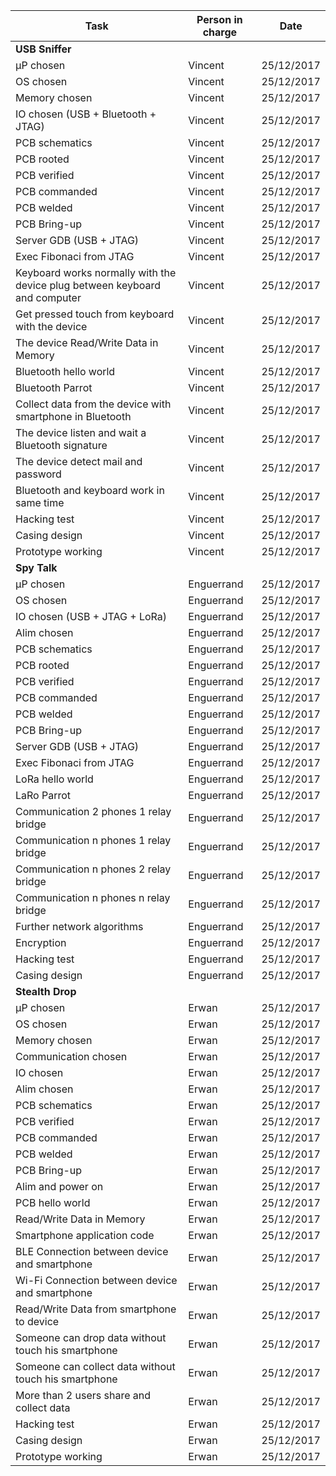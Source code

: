 | Task                                  | Person in charge | Date       |
| ------------------------------------- | ---------------- |:----------:|
| **USB Sniffer**                       |                  |            |
| µP chosen                             | Vincent          | 25/12/2017 |
| OS chosen                             | Vincent          | 25/12/2017 |
| Memory chosen                         | Vincent          | 25/12/2017 |
| IO chosen (USB + Bluetooth + JTAG)    | Vincent          | 25/12/2017 |
| PCB schematics                        | Vincent          | 25/12/2017 |
| PCB rooted                            | Vincent          | 25/12/2017 |
| PCB verified                          | Vincent          | 25/12/2017 |
| PCB commanded                         | Vincent          | 25/12/2017 |
| PCB welded                            | Vincent          | 25/12/2017 |
| PCB Bring-up                          | Vincent          | 25/12/2017 |
| Server GDB (USB + JTAG)               | Vincent          | 25/12/2017 |
| Exec Fibonaci from JTAG               | Vincent          | 25/12/2017 |
| Keyboard works normally with the device plug between keyboard and computer | Vincent | 25/12/2017 |
| Get pressed touch from keyboard with the device | Vincent          | 25/12/2017 |
| The device Read/Write Data in Memory  | Vincent          | 25/12/2017 |
| Bluetooth hello world                 | Vincent          | 25/12/2017 |
| Bluetooth Parrot                      | Vincent          | 25/12/2017 |
| Collect data from the device with smartphone in Bluetooth | Vincent          | 25/12/2017 |
| The device listen and wait a Bluetooth signature | Vincent | 25/12/2017 |
| The device detect mail and password   | Vincent          | 25/12/2017 |
| Bluetooth and keyboard work in same time | Vincent | 25/12/2017 |
| Hacking test                          | Vincent          | 25/12/2017 |
| Casing design                         | Vincent          | 25/12/2017 |
| Prototype working                     | Vincent          | 25/12/2017 |
| **Spy Talk**                          |                  |            |
| µP chosen                             | Enguerrand       | 25/12/2017 |
| OS chosen                             | Enguerrand       | 25/12/2017 |
| IO chosen (USB + JTAG + LoRa)         | Enguerrand       | 25/12/2017 |
| Alim chosen                           | Enguerrand       | 25/12/2017 |
| PCB schematics                        | Enguerrand       | 25/12/2017 |
| PCB rooted                            | Enguerrand       | 25/12/2017 |
| PCB verified                          | Enguerrand       | 25/12/2017 |
| PCB commanded                         | Enguerrand       | 25/12/2017 |
| PCB welded                            | Enguerrand       | 25/12/2017 |
| PCB Bring-up                          | Enguerrand       | 25/12/2017 |
| Server GDB (USB + JTAG)               | Enguerrand       | 25/12/2017 |
| Exec Fibonaci from JTAG               | Enguerrand       | 25/12/2017 |
| LoRa hello world                      | Enguerrand       | 25/12/2017 |
| LaRo Parrot                           | Enguerrand       | 25/12/2017 |
| Communication 2 phones 1 relay bridge | Enguerrand       | 25/12/2017 |
| Communication n phones 1 relay bridge | Enguerrand       | 25/12/2017 |
| Communication n phones 2 relay bridge | Enguerrand       | 25/12/2017 |
| Communication n phones n relay bridge | Enguerrand       | 25/12/2017 |
| Further network algorithms            | Enguerrand       | 25/12/2017 |
| Encryption                            | Enguerrand       | 25/12/2017 |
| Hacking test                          | Enguerrand       | 25/12/2017 |
| Casing design                         | Enguerrand       | 25/12/2017 |
| **Stealth Drop**                      |                  |            |
| µP chosen                             | Erwan            | 25/12/2017 |
| OS chosen                             | Erwan            | 25/12/2017 |
| Memory chosen                         | Erwan            | 25/12/2017 |
| Communication chosen                  | Erwan            | 25/12/2017 |
| IO chosen                             | Erwan            | 25/12/2017 |
| Alim chosen                           | Erwan            | 25/12/2017 |
| PCB schematics                        | Erwan            | 25/12/2017 |
| PCB verified                          | Erwan            | 25/12/2017 |
| PCB commanded                         | Erwan            | 25/12/2017 |
| PCB welded                            | Erwan            | 25/12/2017 |
| PCB Bring-up                          | Erwan            | 25/12/2017 |
| Alim and power on                     | Erwan            | 25/12/2017 |
| PCB hello world                       | Erwan            | 25/12/2017 |
| Read/Write Data in Memory             | Erwan            | 25/12/2017 |
| Smartphone application code           | Erwan            | 25/12/2017 |
| BLE Connection between device and smartphone | Erwan     | 25/12/2017 |
| Wi-Fi Connection between device and smartphone | Erwan   | 25/12/2017 |
| Read/Write Data from smartphone to device | Erwan        | 25/12/2017 |
| Someone can drop data without touch his smartphone | Erwan | 25/12/2017 |
| Someone can collect data without touch his smartphone | Erwan | 25/12/2017 |
| More than 2 users share and collect data | Erwan         | 25/12/2017 |
| Hacking test                          | Erwan            | 25/12/2017 |
| Casing design                         | Erwan            | 25/12/2017 |
| Prototype working                     | Erwan            | 25/12/2017 |
